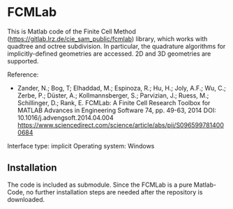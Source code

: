 # FCMLab

This is Matlab code of the Finite Cell Method (https://gitlab.lrz.de/cie_sam_public/fcmlab) library, which works with quadtree and octree subdivision. In particular, the quadrature algorithms for implicitly-defined geometries are accessed. 2D and 3D geometries are supported.

Reference:
* Zander, N.; Bog, T; Elhaddad, M.; Espinoza, R.; Hu, H.; Joly, A.F.; Wu, C.; Zerbe, P.; Düster, A.; Kollmannsberger, S.; Parvizian, J.; Ruess, M.; Schillinger, D.; Rank, E. 
FCMLab: A Finite Cell Research Toolbox for MATLAB 
Advances in Engineering Software 74, pp. 49-63, 2014 
DOI: 10.1016/j.advengsoft.2014.04.004 
https://www.sciencedirect.com/science/article/abs/pii/S0965997814000684

Interface type: implicit
Operating system: Windows

## Installation

The code is included as submodule. Since the FCMLab is a pure Matlab-Code, no further installation steps are needed after the repository is downloaded.
